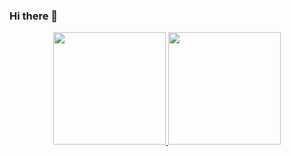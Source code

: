### Hi there 👋
<div align="center">
  <a href="https://github.com/PedroTiago23">
  <img height="180em" src="https://github-readme-stats.vercel.app/api?username=PedroTiago23&show_icons=true&theme=Andromeda&include_all_commits=true&count_private=true"/>
  <img height="180em" src="https://github-readme-stats.vercel.app/api/top-langs/?username=PedroTiago23&layout=compact&langs_count=7&theme=dracula"/>
</div>

